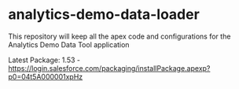 # analytics-demo-data-loader
This repository will keep all the apex code and configurations for the Analytics Demo Data Tool application

Latest Package: 1.53 - https://login.salesforce.com/packaging/installPackage.apexp?p0=04t5A000001xpHz
